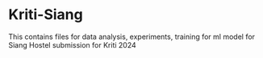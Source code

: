# Kriti-Siang
This contains files for data analysis, experiments, training for ml model for Siang Hostel submission for Kriti 2024
